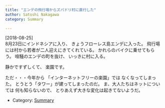 ```yaml
---
title: "エンデの飛行場からズパドリ村に直行した"
author: Satoshi Nakagawa
category: Summary

---
```


[2018-08-25]  
 8月23日にインドネシアに入り、
きょうフローレス島エンデに入った。
飛行場には村から若者が二人迎えにきてくれている。
かれらのバイクに乗せてもらう。
喧騒のエンデの町を抜け、
いっきに村に入る。

 静かですずしくて、
楽園です。

<!--more-->

 ただ・・・今年から
「インターネットフリーの楽園」では
なくなってしまった。
とうとう「タワー」が建ってしまったのだ。
ま、大人たちはネットについては
何も知らないので、
とりあえず大きな変化は起きてないようだ。

- Category: [Summary](categories.html#Summary)

